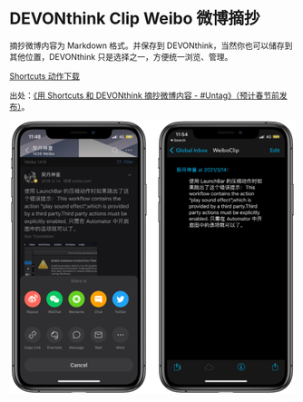 # DEVONthink Clip Weibo 微博摘抄

摘抄微博内容为 Markdown 格式。并保存到 DEVONthink，当然你也可以储存到其他位置，DEVONthink 只是选择之一，方便统一浏览、管理。

[Shortcuts 动作下载](https://www.icloud.com/shortcuts/e91cc8ef23be44669551e7e17668e860)

出处：[《用 Shortcuts 和 DEVONthink 摘抄微博内容 - #Untag》（预计春节前发布）](https://utgd.net/article/9690)。

![title](img.png)